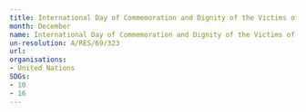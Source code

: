 ```yaml
---
title: International Day of Commemoration and Dignity of the Victims of the Crime of Genocide and of the Prevention of this Crime
month: December
name: International Day of Commemoration and Dignity of the Victims of the Crime of Genocide and of the Prevention of this Crime
un-resolution: A/RES/69/323
url: 
organisations:
- United Nations
SDGs:
- 10
- 16
---
```

